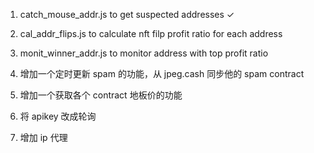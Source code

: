 1. catch_mouse_addr.js to get suspected addresses ✓
2. cal_addr_flips.js to calculate nft filp profit ratio for each address
3. monit_winner_addr.js to monitor address with top profit ratio

4. 增加一个定时更新 spam 的功能，从 jpeg.cash 同步他的 spam contract
5. 增加一个获取各个 contract 地板价的功能
6. 将 apikey 改成轮询
7. 增加 ip 代理
